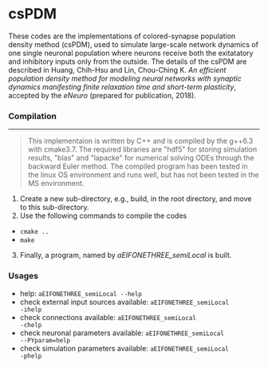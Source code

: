 # csPDM
These codes are the implementations of colored-synapse population density method (csPDM), used to simulate large-scale network dynamics of one single neuronal population where neurons receive both the exitatatory and inhibitory inputs only from the outside. The details of the csPDM  are described in Huang, Chih-Hsu and Lin, Chou-Ching K. <i>An efficient population density method for modeling neural networks with synaptic dynamics manifesting finite relaxation time and short-term plasticity</i>, accepted by the <i>eNeuro</i> (prepared for publication, 2018).

### Compilation
-------------
>This implementaion is written by C++ and is compiled by the g++6.3 with cmake3.7. The required libraries are "hdf5" for storing simulation results, "blas" and "lapacke" for numerical solving ODEs through the backward Euler method. The compiled program has been tested in the linux OS environment and runs well, but has not been tested in the MS environment.


1. Create a new sub-directory, e.g., build, in the root directory, and move to this sub-directory.
2. Use the following commands to compile the codes
*  <code>cmake ..</code>
*  <code>make</code>
3. Finally, a program, named by _aEIFONETHREE_semiLocal_ is built.

### Usages
- help: <code>aEIFONETHREE_semiLocal --help</code>
- check external input sources available: <code>aEIFONETHREE_semiLocal -ihelp</code>
- check connections available: <code>aEIFONETHREE_semiLocal -chelp</code>
- check neuronal parameters available: <code>aEIFONETHREE_semiLocal --PYparam=help</code>
- check simulation parameters available: <code>aEIFONETHREE_semiLocal -phelp</code>
